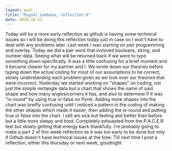 ```yaml
---
layout: post
title: "Miguel Lombana, reflection 6"
date: 2018-10-23
---
```


Today will be a more early reflection as github is having some technical issues so I will be doing this reflection today just in case so I won't have to deal with any problems later. Last week I was starting on pair programming and overlay. Today we did a pair work that invloved booleans, string, and number data. Seeing what will be returned back if we were to type something down specifically. It was a little confusing for a brief moment and it became clearer for my partner and I. We wrote down our theories before typing down the actual coding for most of our assumptions to be correct, slowly understanding each problem given as we look over our theories that were incorrect. Yesterday we started working on "shapes" on coding, not just the simple rectangle data but a chart that shows the name of said shape and how many angles/corners it has, and also to determine if it was "is-round" by using true or false on Pyret. Adding more shapes into the chart was breifly confusing until I noticed a pattern in the coding of making the other shapes which made it easier, then adding the is-round and putting true or false into the chart. I still am sick but feeling alot better than before but a little more sleepy and tired. Completely exhuasted from the P.A.C.E.R test but slowly getting that energy back thankfully. I'm probably going to make a part 2 of this week reflection as it was too early to be done but only if Github doesn't have technical issues at the time. Till next time I post a reflection, either this thursday or next week, goodnight
